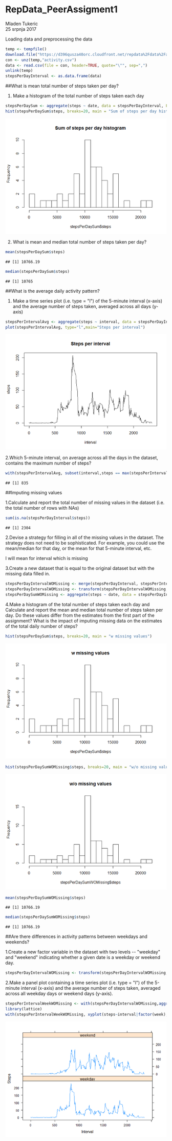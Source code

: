 # RepData_PeerAssigment1
Mladen Tukeric  
25 srpnja 2017   

Loading data and preprocessing the data


```r
temp <- tempfile()
download.file("https://d396qusza40orc.cloudfront.net/repdata%2Fdata%2Factivity.zip",temp)
con <- unz(temp,"activity.csv")
data <- read.csv(file = con, header=TRUE, quote="\"", sep=",")
unlink(temp)
stepsPerDayInterval <- as.data.frame(data)
```


##What is mean total number of steps taken per day?

1. Make a histogram of the total number of steps taken each day

```r
stepsPerDaySum <- aggregate(steps ~ date, data = stepsPerDayInterval, FUN=sum, na.action = na.omit)
hist(stepsPerDaySum$steps, breaks=20, main = "Sum of steps per day histogram")
```

![](PA1_template_files/figure-html/unnamed-chunk-2-1.png)<!-- -->

2. What is mean and median total number of steps taken per day?

```r
mean(stepsPerDaySum$steps)
```

```
## [1] 10766.19
```

```r
median(stepsPerDaySum$steps)
```

```
## [1] 10765
```

##What is the average daily activity pattern?

1. Make a time series plot (i.e. type = "l") of the 5-minute interval (x-axis) and the average number of steps taken, averaged across all days (y-axis)

```r
stepsPerIntervalAvg <- aggregate(steps ~ interval, data = stepsPerDayInterval, FUN=mean, na.action = na.omit)
plot(stepsPerIntervalAvg, type="l",main="Steps per interval")
```

![](PA1_template_files/figure-html/unnamed-chunk-4-1.png)<!-- -->

2.Which 5-minute interval, on average across all the days in the dataset, contains the maximum number of steps?

```r
with(stepsPerIntervalAvg, subset(interval,steps == max(stepsPerIntervalAvg$steps)))
```

```
## [1] 835
```

##Imputing missing values

1.Calculate and report the total number of missing values in the dataset (i.e. the total number of rows with NAs)

```r
sum(is.na(stepsPerDayInterval$steps))
```

```
## [1] 2304
```

2.Devise a strategy for filling in all of the missing values in the dataset. The strategy does not need to be sophisticated. For example, you could use the mean/median for that day, or the mean for that 5-minute interval, etc.

I will mean for interval which is missing

3.Create a new dataset that is equal to the original dataset but with the missing data filled in.

```r
stepsPerDayIntervalWOMissing <- merge(stepsPerDayInterval, stepsPerIntervalAvg, by.x="interval", by.y='interval', all.x=TRUE)
stepsPerDayIntervalWOMissing <- transform(stepsPerDayIntervalWOMissing, steps = ifelse(is.na(steps.x), steps.y, steps.x))
stepsPerDaySumWOMissing <- aggregate(steps ~ date, data = stepsPerDayIntervalWOMissing, FUN=sum, na.action = na.omit)
```

4.Make a histogram of the total number of steps taken each day and Calculate and report the mean and median total number of steps taken per day. Do these values differ from the estimates from the first part of the assignment? What is the impact of imputing missing data on the estimates of the total daily number of steps?

```r
hist(stepsPerDaySum$steps, breaks=20, main = "w missing values")
```

![](PA1_template_files/figure-html/unnamed-chunk-8-1.png)<!-- -->

```r
hist(stepsPerDaySumWOMissing$steps, breaks=20, main = "w/o missing values")
```

![](PA1_template_files/figure-html/unnamed-chunk-8-2.png)<!-- -->

```r
mean(stepsPerDaySumWOMissing$steps)
```

```
## [1] 10766.19
```

```r
median(stepsPerDaySumWOMissing$steps)
```

```
## [1] 10766.19
```

##Are there differences in activity patterns between weekdays and weekends?

1.Create a new factor variable in the dataset with two levels -- "weekday" and "weekend" indicating whether a given date is a weekday or weekend day.

```r
stepsPerDayIntervalWOMissing <- transform(stepsPerDayIntervalWOMissing, week = ifelse(weekdays(as.Date(date)) == "subota","weekend",ifelse(weekdays(as.Date(date)) == "nedjelja", "weekend", "weekday")))
```

2.Make a panel plot containing a time series plot (i.e. type = "l") of the 5-minute interval (x-axis) and the average number of steps taken, averaged across all weekday days or weekend days (y-axis). 

```r
stepsPerIntervalWeekWOMissing <- with(stepsPerDayIntervalWOMissing,aggregate(steps ~ interval + week, FUN=mean))
library(lattice)
with(stepsPerIntervalWeekWOMissing, xyplot(steps~interval|factor(week), type='l',layout=c(1,2), xlab='Interval',ylab='Steps'))
```

![](PA1_template_files/figure-html/unnamed-chunk-10-1.png)<!-- -->

